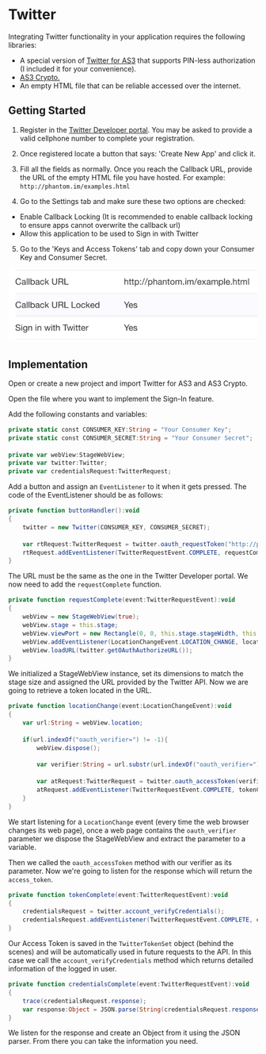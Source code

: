 # Twitter

Integrating Twitter functionality in your application requires the following libraries:

* A special version of [Twitter for AS3](https://github.com/susisu/Twitter-for-AS3) that supports PIN-less authorization (I included it for your convenience).
* [AS3 Crypto.](http://crypto.hurlant.com/demo/as3crypto.swc)
* An empty HTML file that can be reliable accessed over the internet.

## Getting Started

1. Register in the [Twitter Developer portal](https://dev.twitter.com). You may be asked to provide a valid cellphone number to complete your registration.
  
2. Once registered locate a button that says: 'Create New App' and click it.
  
3. Fill all the fields as normally. Once you reach the Callback URL, provide the URL of the empty HTML file you have hosted. For example: `http://phantom.im/examples.html`

4. Go to the Settings tab and make sure these two options are checked:

* Enable Callback Locking (It is recommended to enable callback locking to ensure apps cannot overwrite the callback url)
* Allow this application to be used to Sign in with Twitter

5. Go to the 'Keys and Access Tokens' tab and copy down your Consumer Key and Consumer Secret.

![Correct Settings](./images/1.png)

## Implementation

Open or create a new project and import Twitter for AS3 and AS3 Crypto.

Open the file where you want to implement the Sign-In feature.

Add the following constants and variables:

```actionscript
private static const CONSUMER_KEY:String = "Your Consumer Key";
private static const CONSUMER_SECRET:String = "Your Consumer Secret";
						
private var webView:StageWebView;
private var twitter:Twitter;
private var credentialsRequest:TwitterRequest;
```
Add a button and assign an `EventListener` to it when it gets pressed. The code of the EventListener should be as follows:

```actionscript
private function buttonHandler():void
{
	twitter = new Twitter(CONSUMER_KEY, CONSUMER_SECRET);
				
	var rtRequest:TwitterRequest = twitter.oauth_requestToken("http://phantom.im/example.html");
	rtRequest.addEventListener(TwitterRequestEvent.COMPLETE, requestComplete);							
}
```

The URL must be the same as the one in the Twitter Developer portal. We now need to add the `requestComplete` function.

```actionscript
private function requestComplete(event:TwitterRequestEvent):void
{
	webView = new StageWebView(true);
	webView.stage = this.stage;
	webView.viewPort = new Rectangle(0, 0, this.stage.stageWidth, this.stage.stageHeight);
	webView.addEventListener(LocationChangeEvent.LOCATION_CHANGE, locationChange);
	webView.loadURL(twitter.getOAuthAuthorizeURL());
}
```

We initialized a StageWebView instance, set its dimensions to match the stage size and assigned the URL provided by the Twitter API. Now we are going to retrieve a token located in the URL.

```actionscript
private function locationChange(event:LocationChangeEvent):void
{
	var url:String = webView.location;
	
	if(url.indexOf("oauth_verifier=") != -1){										
		webView.dispose();	
							
		var verifier:String = url.substr(url.indexOf("oauth_verifier=")+15, url.length);
					
		var atRequest:TwitterRequest = twitter.oauth_accessToken(verifier);
		atRequest.addEventListener(TwitterRequestEvent.COMPLETE, tokenComplete);
	}				
}
```

We start listening for a `LocationChange` event (every time the web browser changes its web page), once a web page contains the `oauth_verifier` parameter we dispose the StageWebView and extract the parameter to a variable.

Then we called the `oauth_accessToken` method with our verifier as its parameter. Now we're going to listen for the response which will return the `access_token`.

```actionscript
private function tokenComplete(event:TwitterRequestEvent):void
{
	credentialsRequest = twitter.account_verifyCredentials();
	credentialsRequest.addEventListener(TwitterRequestEvent.COMPLETE, credentialsComplete);
}
```

Our Access Token is saved in the `TwitterTokenSet` object (behind the scenes) and will be automatically used in future requests to the API. In this case we call the `account_verifyCredentials` method which returns detailed information of the logged in user.

```actionscript
private function credentialsComplete(event:TwitterRequestEvent):void
{
	trace(credentialsRequest.response);				
	var response:Object = JSON.parse(String(credentialsRequest.response));
}
```

We listen for the response and create an Object from it using the JSON parser. From there you can take the information you need.